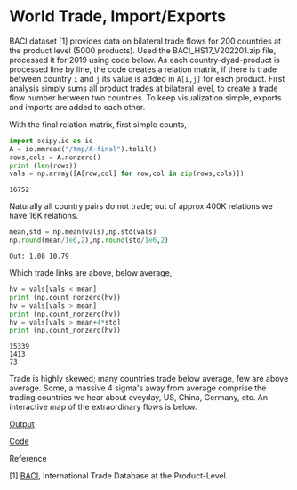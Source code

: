 # World Trade, Import/Exports

BACI dataset [1] provides data on bilateral trade flows for 200
countries at the product level (5000 products). Used the
BACI_HS17_V202201.zip file, processed it for 2019 using code below. As
each country-dyad-product is processed line by line, the code creates
a relation matrix, if there is trade between country `i` and `j` its
value is added in `A[i,j]` for each product. First analysis simply
sums all product trades at bilateral level, to create a trade flow
number between two countries. To keep visualization simple, exports
and imports are added to each other.

With the final relation matrix, first simple counts,

```python
import scipy.io as io
A = io.mmread("/tmp/A-final").tolil()
rows,cols = A.nonzero()
print (len(rows))
vals = np.array([A[row,col] for row,col in zip(rows,cols)])
```

```text
16752
```

Naturally all country pairs do not trade; out of approx 400K relations
we have 16K relations.

```python
mean,std = np.mean(vals),np.std(vals)
np.round(mean/1e6,2),np.round(std/1e6,2)
```

```text
Out: 1.08 10.79
```

Which trade links are above, below average,

```python
hv = vals[vals < mean]
print (np.count_nonzero(hv))
hv = vals[vals > mean]
print (np.count_nonzero(hv))
hv = vals[vals > mean+4*std]
print (np.count_nonzero(hv))
```

```text
15339
1413
73
```

Trade is highly skewed; many countries trade below average, few are
above average. Some, a massive 4 sigma's away from average comprise the
trading countries we hear about eveyday, US, China, Germany, etc. An
interactive map of the extraordinary flows is below.

[Output](trade-out.html)

[Code](baci.py)

Reference

[1] [BACI](https://www.cepii.fr/CEPII/en/bdd_modele/bdd_modele_item.asp?id=37), International Trade Database at the Product-Level.

